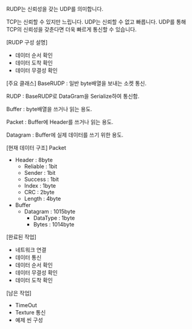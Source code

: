 RUDP는 신뢰성을 갖는 UDP를 의미합니다.

TCP는 신뢰할 수 있지만 느립니다.
UDP는 신뢰할 수 없고 빠릅니다.
UDP를 통해 TCP의 신뢰성을 갖춘다면 더욱 빠르게 통신할 수 있습니다.

[RUDP 구성 설명]
 - 데이터 순서 확인
 - 데이터 도착 확인
 - 데이터 무결성 확인

[주요 클래스]
BaseRUDP : 일반 byte배열을 보내는 소켓 통신.

RUDP : BaseRUDP로 DataGram을 Serialize하여 통신함.

Buffer : byte배열을 쓰거나 읽는 용도.

Packet : Buffer에 Header를 쓰거나 읽는 용도.

Datagram : Buffer에 실제 데이터를 쓰기 위한 용도. 



[현재 데이터 구조]
Packet
 - Header : 8byte
    - Reliable : 1bit
    - Sender : 1bit
    - Success : 1bit
    - Index : 1byte
    - CRC : 2byte
    - Length : 4byte
 - Buffer
    - Datagram : 1015byte
        - DataType : 1byte
        - Bytes : 1014byte


[완료된 작업]
 - 네트워크 연결
 - 데이터 통신
 - 데이터 순서 확인
 - 데이터 무결성 확인
 - 데이터 도착 확인

[남은 작업]
 - TimeOut
 - Texture 통신
 - 예제 씬 구성
